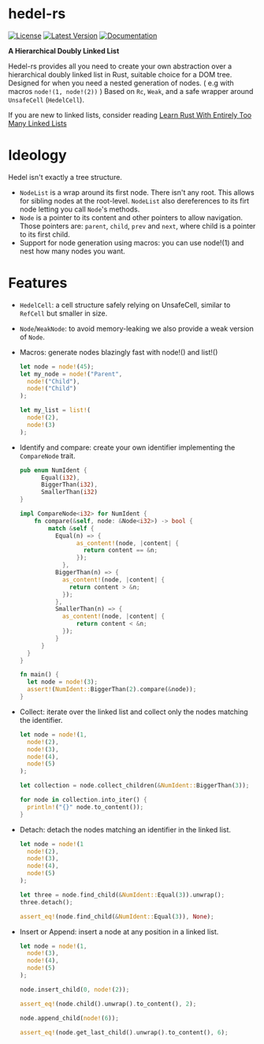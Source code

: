 
# hedel-rs 
[![License](https://img.shields.io/badge/licence-GPL3.0-blue)](LICENSE-GPL)   [![Latest Version](https://img.shields.io/badge/crates.io-v0.1.3-yellow)](https://crates.io/crates/hedel-rs)   [![Documentation](https://img.shields.io/badge/docs.rs-hedel--rs-red)](https://docs.rs/hedel-rs)

**A Hierarchical Doubly Linked List**

Hedel-rs provides all you need to create your own abstraction over a
hierarchical doubly linked list in Rust, suitable choice for a DOM tree.
Designed for when you need a nested generation of nodes. ( e.g with macros ```node!(1, node!(2))``` )
Based on `Rc`, `Weak`, and a safe wrapper around `UnsafeCell` (`HedelCell`).

If you are new to linked lists, consider reading [Learn Rust With Entirely Too Many Linked Lists](https://rust-unofficial.github.io/too-many-lists/)

# Ideology

Hedel isn't exactly a tree structure.

- `NodeList` is a wrap around its first node. There isn't any root. This allows for
  sibling nodes at the root-level.
  `NodeList` also dereferences to its firt node letting you call `Node`'s methods.
- `Node` is a pointer to its content and other pointers to allow navigation. Those pointers are:
  `parent`, `child`, `prev` and `next`, where child is a pointer to its first child.
- Support for node generation using macros: you can use node!(1) and nest how many nodes you want.

# Features

- `HedelCell`: a cell structure safely relying on UnsafeCell, similar to `RefCell` but smaller in size.
- `Node`/`WeakNode`: to avoid memory-leaking we also provide a weak version of `Node`.
- Macros: generate nodes blazingly fast with node!() and list!()
  
  ```rust
  let node = node!(45);
  let my_node = node!("Parent",
    node!("Child"),
    node!("Child")
  );

  let my_list = list!(
    node!(2),
    node!(3)
  );
  ```
  
- Identify and compare: create your own identifier implementing the `CompareNode` trait.

  ```rust
  pub enum NumIdent {
        Equal(i32),
        BiggerThan(i32),
        SmallerThan(i32)
  }
  
  impl CompareNode<i32> for NumIdent {
      fn compare(&self, node: &Node<i32>) -> bool {
          match &self {
            Equal(n) => {
                  as_content!(node, |content| {
                    return content == &n;
                  });
              },
            BiggerThan(n) => {
              as_content!(node, |content| {
                return content > &n;
              });
            },
            SmallerThan(n) => {
              as_content!(node, |content| {
                  return content < &n;
              });
            }
        }
    }
  }
  
  fn main() {
    let node = node!(3);
    assert!(NumIdent::BiggerThan(2).compare(&node));
  }  
  ```
- Collect: iterate over the linked list and collect
  only the nodes matching the identifier.
  ```rust
  let node = node!(1,
    node!(2),
    node!(3),
    node!(4),
    node!(5)
  );
  
  let collection = node.collect_children(&NumIdent::BiggerThan(3));
  
  for node in collection.into_iter() {
    println!("{}" node.to_content());
  }
  ```
  
- Detach: detach the nodes matching an identifier in the linked list.
  ```rust
  let node = node!(1
    node!(2),
    node!(3),
    node!(4),
    node!(5)
  );

  let three = node.find_child(&NumIdent::Equal(3)).unwrap();
  three.detach();

  assert_eq!(node.find_child(&NumIdent::Equal(3)), None);
  ```
- Insert or Append: insert a node at any position in a linked list.
  ```rust
  let node = node!(1,
    node!(3),
    node!(4),
    node!(5)
  );

  node.insert_child(0, node!(2));

  assert_eq!(node.child().unwrap().to_content(), 2);

  node.append_child(node!(6));

  assert_eq!(node.get_last_child().unwrap().to_content(), 6);
  ```
